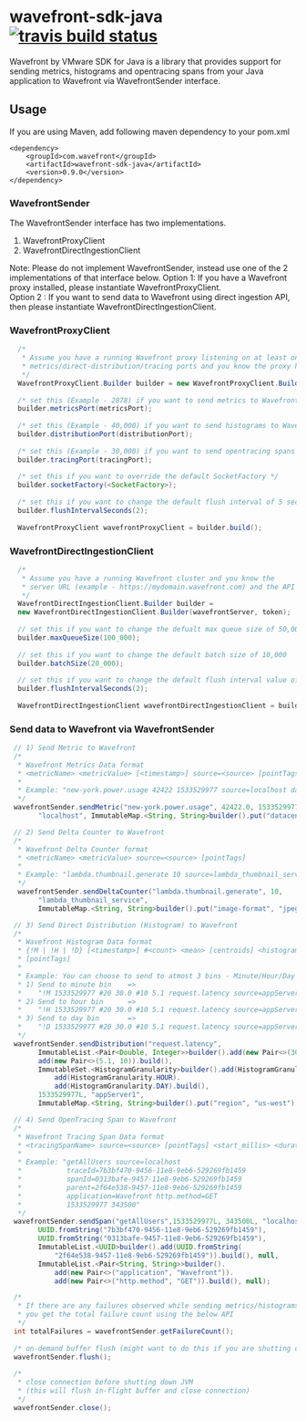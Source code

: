 # wavefront-sdk-java [![travis build status](https://travis-ci.com/wavefrontHQ/wavefront-sdk-java.svg?branch=master)](https://travis-ci.com/wavefrontHQ/wavefront-sdk-java)

Wavefront by VMware SDK for Java is a library that provides support for sending metrics, histograms and opentracing spans from your Java application to Wavefront via WavefrontSender interface.

## Usage
If you are using Maven, add following maven dependency to your pom.xml
```
<dependency>
    <groupId>com.wavefront</groupId>
    <artifactId>wavefront-sdk-java</artifactId>
    <version>0.9.0</version>
</dependency>
```

### WavefrontSender
The WavefrontSender interface has two implementations.<br/>
1) WavefrontProxyClient
2) WavefrontDirectIngestionClient

Note: Please do not implement WavefrontSender, instead use one of the 2 implementations of that interface below.
Option 1: If you have a Wavefront proxy installed, please instantiate WavefrontProxyClient.
<br/>
Option 2 : If you want to send data to Wavefront using direct ingestion API, then please instantiate WavefrontDirectIngestionClient.
<br/> 

### WavefrontProxyClient
```java
  /*
   * Assume you have a running Wavefront proxy listening on at least one of 
   * metrics/direct-distribution/tracing ports and you know the proxy hostname
   */
  WavefrontProxyClient.Builder builder = new WavefrontProxyClient.Builder(proxyHost);
 
  /* set this (Example - 2878) if you want to send metrics to Wavefront */
  builder.metricsPort(metricsPort);
 
  /* set this (Example - 40,000) if you want to send histograms to Wavefront */
  builder.distributionPort(distributionPort);
 
  /* set this (Example - 30,000) if you want to send opentracing spans to Wavefront */
  builder.tracingPort(tracingPort);
 
  /* set this if you want to override the default SocketFactory */
  builder.socketFactory(<SocketFactory>);
  
  /* set this if you want to change the default flush interval of 5 seconds */
  builder.flushIntervalSeconds(2);
  
  WavefrontProxyClient wavefrontProxyClient = builder.build();
 ```
 
### WavefrontDirectIngestionClient
```java
  /*
   * Assume you have a running Wavefront cluster and you know the 
   * server URL (example - https://mydomain.wavefront.com) and the API token
   */
  WavefrontDirectIngestionClient.Builder builder = 
  new WavefrontDirectIngestionClient.Builder(wavefrontServer, token);
 
  // set this if you want to change the defualt max queue size of 50,000
  builder.maxQueueSize(100_000);
 
  // set this if you want to change the default batch size of 10,000
  builder.batchSize(20_000);
 
  // set this if you want to change the default flush interval value of 1 seconds
  builder.flushIntervalSeconds(2);
   
  WavefrontDirectIngestionClient wavefrontDirectIngestionClient = builder.build();
 ```
 
 ### Send data to Wavefront via WavefrontSender
 
 ```java
  // 1) Send Metric to Wavefront
  /*
   * Wavefront Metrics Data format
   * <metricName> <metricValue> [<timestamp>] source=<source> [pointTags]
   *
   * Example: "new-york.power.usage 42422 1533529977 source=localhost datacenter=dc1"
   */
  wavefrontSender.sendMetric("new-york.power.usage", 42422.0, 1533529977L,
        "localhost", ImmutableMap.<String, String>builder().put("datacenter", "dc1").build());

  // 2) Send Delta Counter to Wavefront     
  /*
   * Wavefront Delta Counter format
   * <metricName> <metricValue> source=<source> [pointTags]
   *
   * Example: "lambda.thumbnail.generate 10 source=lambda_thumbnail_service image-format=jpeg"
   */
   wavefrontSender.sendDeltaCounter("lambda.thumbnail.generate", 10,
        "lambda_thumbnail_service",
        ImmutableMap.<String, String>builder().put("image-format", "jpeg").build());

  // 3) Send Direct Distribution (Histogram) to Wavefront
  /*
   * Wavefront Histogram Data format
   * {!M | !H | !D} [<timestamp>] #<count> <mean> [centroids] <histogramName> source=<source> 
   * [pointTags]
   *
   * Example: You can choose to send to atmost 3 bins - Minute/Hour/Day
   * 1) Send to minute bin    =>    
   *    "!M 1533529977 #20 30.0 #10 5.1 request.latency source=appServer1 region=us-west"
   * 2) Send to hour bin      =>    
   *    "!H 1533529977 #20 30.0 #10 5.1 request.latency source=appServer1 region=us-west"
   * 3) Send to day bin       =>    
   *    "!D 1533529977 #20 30.0 #10 5.1 request.latency source=appServer1 region=us-west"
   */
  wavefrontSender.sendDistribution("request.latency", 
        ImmutableList.<Pair<Double, Integer>>builder().add(new Pair<>(30.0, 20)).
        add(new Pair<>(5.1, 10)).build(),
        ImmutableSet.<HistogramGranularity>builder().add(HistogramGranularity.MINUTE).
            add(HistogramGranularity.HOUR).
            add(HistogramGranularity.DAY).build(), 
        1533529977L, "appServer1",
        ImmutableMap.<String, String>builder().put("region", "us-west").build());

  // 4) Send OpenTracing Span to Wavefront
  /*
   * Wavefront Tracing Span Data format
   * <tracingSpanName> source=<source> [pointTags] <start_millis> <duration_milliseconds>
   *
   * Example: "getAllUsers source=localhost
   *           traceId=7b3bf470-9456-11e8-9eb6-529269fb1459
   *           spanId=0313bafe-9457-11e8-9eb6-529269fb1459
   *           parent=2f64e538-9457-11e8-9eb6-529269fb1459
   *           application=Wavefront http.method=GET
   *           1533529977 343500"
   */
  wavefrontSender.sendSpan("getAllUsers",1533529977L, 343500L, "localhost",
        UUID.fromString("7b3bf470-9456-11e8-9eb6-529269fb1459"),
        UUID.fromString("0313bafe-9457-11e8-9eb6-529269fb1459"),
        ImmutableList.<UUID>builder().add(UUID.fromString(
            "2f64e538-9457-11e8-9eb6-529269fb1459")).build(), null,
        ImmutableList.<Pair<String, String>>builder().
            add(new Pair<>("application", "Wavefront")).
            add(new Pair<>("http.method", "GET")).build(), null);

  /*
   * If there are any failures observed while sending metrics/histograms/tracing-spans above, 
   * you get the total failure count using the below API
   */
  int totalFailures = wavefrontSender.getFailureCount();
  
  /* on-demand buffer flush (might want to do this if you are shutting down your JVM) */
  wavefrontSender.flush();
  
  /*
   * close connection before shutting down JVM 
   * (this will flush in-flight buffer and close connection)
   */
  wavefrontSender.close();
```
